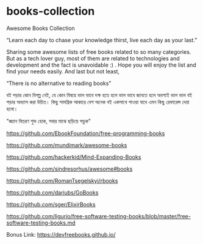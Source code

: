 # books-collection

Awesome Books Collection

 

“Learn each day to chase your knowledge thirst, live each day as your last.”

 

Sharing some awesome lists of free books related to so many categories. But as a tech lover guy, most of them are related to technologies and development and the fact is unavoidable :) . Hope you will enjoy the list and find your needs easily. And last but not least,

 

“There is no alternative to reading books”

 

বই পড়ার কোন বিপল্প নেই, যে কোন বিষয়ে ভাল ভাবে দক্ষ হতে হলে ভাল ভাবে জানতে হলে অবশ্যই ভাল ভাল বই পড়ার অভ্যাস করা উচিত। কিছু সামগ্রিক আকারে বেশ অনেক বই একসাথে পাওয়া যাবে এমন কিছু রেফারেন্স দেয়া হলো। 

 

"জ্ঞ্যান বিতরণ শুভ হোক, সবার মাঝে ছড়িয়ে পড়ুক"

https://github.com/EbookFoundation/free-programming-books

https://github.com/mundimark/awesome-books

https://github.com/hackerkid/Mind-Expanding-Books

https://github.com/sindresorhus/awesome#books

https://github.com/RomanTsegelskyi/rbooks

https://github.com/dariubs/GoBooks

https://github.com/sger/ElixirBooks

https://github.com/ligurio/free-software-testing-books/blob/master/free-software-testing-books.md

 


 Bonus Link: 
 https://devfreebooks.github.io/
